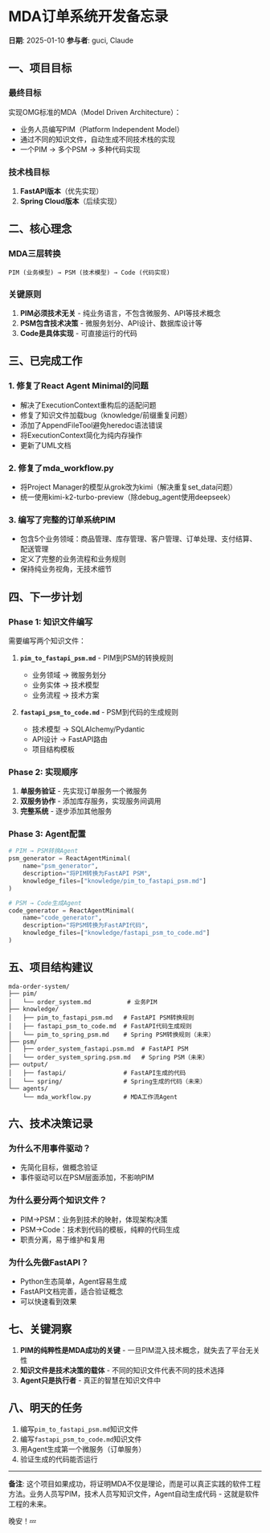 # MDA订单系统开发备忘录

**日期**: 2025-01-10
**参与者**: guci, Claude

## 一、项目目标

### 最终目标
实现OMG标准的MDA（Model Driven Architecture）：
- 业务人员编写PIM（Platform Independent Model）
- 通过不同的知识文件，自动生成不同技术栈的实现
- 一个PIM → 多个PSM → 多种代码实现

### 技术栈目标
1. **FastAPI版本**（优先实现）
2. **Spring Cloud版本**（后续实现）

## 二、核心理念

### MDA三层转换
```
PIM (业务模型) → PSM (技术模型) → Code (代码实现)
```

### 关键原则
1. **PIM必须技术无关** - 纯业务语言，不包含微服务、API等技术概念
2. **PSM包含技术决策** - 微服务划分、API设计、数据库设计等
3. **Code是具体实现** - 可直接运行的代码

## 三、已完成工作

### 1. 修复了React Agent Minimal的问题
- 解决了ExecutionContext重构后的适配问题
- 修复了知识文件加载bug（knowledge/前缀重复问题）
- 添加了AppendFileTool避免heredoc语法错误
- 将ExecutionContext简化为纯内存操作
- 更新了UML文档

### 2. 修复了mda_workflow.py
- 将Project Manager的模型从grok改为kimi（解决重复set_data问题）
- 统一使用kimi-k2-turbo-preview（除debug_agent使用deepseek）

### 3. 编写了完整的订单系统PIM
- 包含5个业务领域：商品管理、库存管理、客户管理、订单处理、支付结算、配送管理
- 定义了完整的业务流程和业务规则
- 保持纯业务视角，无技术细节

## 四、下一步计划

### Phase 1: 知识文件编写
需要编写两个知识文件：

1. **`pim_to_fastapi_psm.md`** - PIM到PSM的转换规则
   - 业务领域 → 微服务划分
   - 业务实体 → 技术模型
   - 业务流程 → 技术方案

2. **`fastapi_psm_to_code.md`** - PSM到代码的生成规则
   - 技术模型 → SQLAlchemy/Pydantic
   - API设计 → FastAPI路由
   - 项目结构模板

### Phase 2: 实现顺序
1. **单服务验证** - 先实现订单服务一个微服务
2. **双服务协作** - 添加库存服务，实现服务间调用
3. **完整系统** - 逐步添加其他服务

### Phase 3: Agent配置
```python
# PIM → PSM转换Agent
psm_generator = ReactAgentMinimal(
    name="psm_generator",
    description="将PIM转换为FastAPI PSM",
    knowledge_files=["knowledge/pim_to_fastapi_psm.md"]
)

# PSM → Code生成Agent
code_generator = ReactAgentMinimal(
    name="code_generator",
    description="将PSM转换为FastAPI代码",
    knowledge_files=["knowledge/fastapi_psm_to_code.md"]
)
```

## 五、项目结构建议

```
mda-order-system/
├── pim/
│   └── order_system.md          # 业务PIM
├── knowledge/
│   ├── pim_to_fastapi_psm.md   # FastAPI PSM转换规则
│   ├── fastapi_psm_to_code.md  # FastAPI代码生成规则
│   └── pim_to_spring_psm.md    # Spring PSM转换规则（未来）
├── psm/
│   ├── order_system_fastapi.psm.md  # FastAPI PSM
│   └── order_system_spring.psm.md   # Spring PSM（未来）
├── output/
│   ├── fastapi/                # FastAPI生成的代码
│   └── spring/                 # Spring生成的代码（未来）
└── agents/
    └── mda_workflow.py         # MDA工作流Agent
```

## 六、技术决策记录

### 为什么不用事件驱动？
- 先简化目标，做概念验证
- 事件驱动可以在PSM层面添加，不影响PIM

### 为什么要分两个知识文件？
- PIM→PSM：业务到技术的映射，体现架构决策
- PSM→Code：技术到代码的模板，纯粹的代码生成
- 职责分离，易于维护和复用

### 为什么先做FastAPI？
- Python生态简单，Agent容易生成
- FastAPI文档完善，适合验证概念
- 可以快速看到效果

## 七、关键洞察

1. **PIM的纯粹性是MDA成功的关键** - 一旦PIM混入技术概念，就失去了平台无关性
2. **知识文件是技术决策的载体** - 不同的知识文件代表不同的技术选择
3. **Agent只是执行者** - 真正的智慧在知识文件中

## 八、明天的任务

1. 编写`pim_to_fastapi_psm.md`知识文件
2. 编写`fastapi_psm_to_code.md`知识文件  
3. 用Agent生成第一个微服务（订单服务）
4. 验证生成的代码能否运行

---

**备注**: 这个项目如果成功，将证明MDA不仅是理论，而是可以真正实践的软件工程方法。业务人员写PIM，技术人员写知识文件，Agent自动生成代码 - 这就是软件工程的未来。

晚安！💤